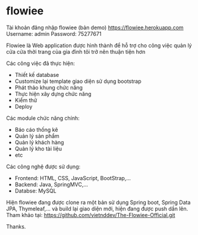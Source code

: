 # flowiee

Tài khoản đăng nhập flowiee (bản demo) https://flowiee.herokuapp.com
Username: admin 
Password: 75277671

Flowiee là Web application được hình thành để hỗ trợ cho công việc quản lý cửa cửa thời trang của gia đình tôi trở nên thuận tiện hơn

Các công việc đã thực hiện:
+ Thiết kế database
+ Customize lại template giao diện sử dụng bootstrap
+ Phát thảo khung chức năng
+ Thực hiện xây dựng chức năng
+ Kiểm thử
+ Deploy

Các module chức năng chính:
+ Báo cáo thống kê
+ Quản lý sản phẩm
+ Quản lý khách hàng
+ Quản lý kho tài liệu
+ etc

Các công nghệ được sử dụng: 
+ Frontend: HTML, CSS, JavaScript, BootStrap,...
+ Backend: Java, SpringMVC,...
+ Databse: MySQL

Hiện flowiee đang được clone ra một bản sử dụng Spring boot, Spring Data JPA, Thymeleaf,... và build lại giao diện mới, hiện đang được push dần lên. Tham khảo tại: https://github.com/vietnddev/The-Flowiee-Official.git

Thanks.
